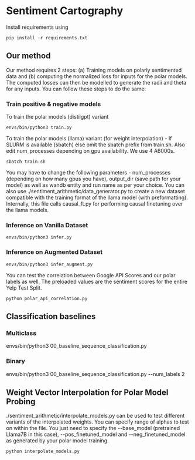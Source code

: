 # Sentiment Cartography

Install requirements using 
```
pip install -r requirements.txt
```
## Our method
Our method requires 2 steps: (a) Training models on polarly sentimented data and (b) computing the normalized loss for inputs for the polar models. The computed losses can then be modelled to generate the radii and theta for any inputs. You can follow these steps to do the same: 

### Train positive & negative models
To train the polar models (distilgpt) variant 
```
envs/bin/python3 train.py
```
To train the polar models (llama) variant (for weight interpolation) - If SLURM is available (sbatch) else omit the sbatch prefix from train.sh. Also edit num_processes depending on gpu availability. We use 4 A6000s. 
```
sbatch train.sh 
```
You may have to change the following parameters - num_processes (depending on how many gpus you have), output_dir (save path for your model) as well as wandb entity and run name as per your choice. You can also use ./sentiment_arithmetic/data_generator.py to create a new dataset compatible with the training format of the llama model (with preformatting). Internally, this file calls causal_ft.py for performing causal finetuning over the llama models.  
### Inference on Vanilla Dataset
```
envs/bin/python3 infer.py
```
### Inference on Augmented Dataset 
```
envs/bin/python3 infer_augment.py
```
You can test the correlation between Google API Scores and our polar labels as well. The preloaded values are the sentiment scores for the entire Yelp Test Split. 
```
python polar_api_correlation.py
```


## Classification baselines
### Multiclass
envs/bin/python3 00_baseline_sequence_classification.py
### Binary
envs/bin/python3 00_baseline_sequence_classification.py --num_labels 2

## Weight Vector Interpolation for Polar Model Probing
./sentiment_arithmetic/interpolate_models.py can be used to test different variants of the interpolated weights. You can specify range of alphas to test on within the file. You just need to specify the --base_model (pretrained Llama7B in this case), --pos_finetuned_model and --neg_finetuned_model as generated by your polar model training. 
```
python interpolate_models.py
```